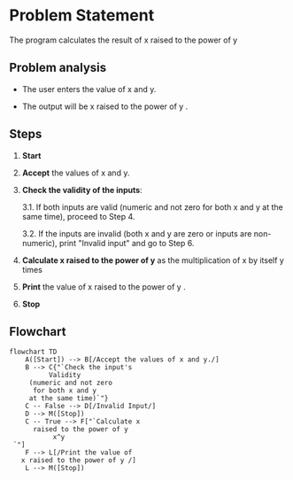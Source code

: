 # Problem Statement
The program calculates the result of  x raised to the power of y 
## Problem analysis 
* The user enters the value of x and y.

* The output will be x raised to the power of y .
## Steps

1. **Start**

2. **Accept** the values of x and y.

3. **Check the validity of the inputs**:

    3.1. If both inputs are valid (numeric and not zero for both x and y at the same time), proceed to Step 4.

    3.2. If the inputs are invalid (both x and y are zero or inputs are non-numeric), print "Invalid input" and go to Step 6.

5. **Calculate x raised to the power of y** as the multiplication of x by itself y times

6. **Print** the value of x raised to the power of y .

7. **Stop**

## Flowchart 

```mermaid
flowchart TD
    A([Start]) --> B[/Accept the values of x and y./]
    B --> C{"`Check the input's
          Validity
     (numeric and not zero
      for both x and y
     at the same time)`"}
    C -- False --> D[/Invalid Input/]
    D --> M([Stop])
    C -- True --> F["`Calculate x
      raised to the power of y
           x^y
 `"]
    F --> L[/Print the value of
   x raised to the power of y /]
    L --> M([Stop])








